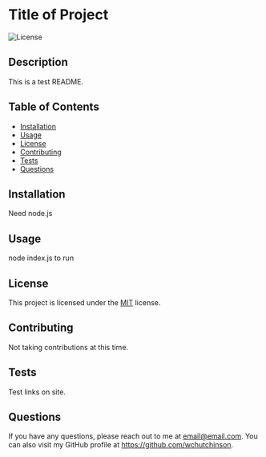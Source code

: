 
  # Title of Project

  ![License](https://img.shields.io/badge/License-MIT-blue.svg)

  ## Description 
  This is a test README.

  ## Table of Contents
  * [Installation](#installation)
  * [Usage](#usage)
  * [License](#license)
  * [Contributing](#contributing)
  * [Tests](#tests)
  * [Questions](#questions)

  ## Installation
  Need node.js

  ## Usage
  node index.js to run

  ## License
  This project is licensed under the [MIT](https://choosealicense.com/licenses/mit) license.

  ## Contributing
  Not taking contributions at this time.

  ## Tests
  Test links on site.

  ## Questions
  If you have any questions, please reach out to me at email@email.com.
  You can also visit my GitHub profile at https://github.com/wchutchinson.